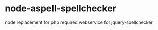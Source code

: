 node-aspell-spellchecker
========================

node replacement for php required webservice for jquery-spellchecker
